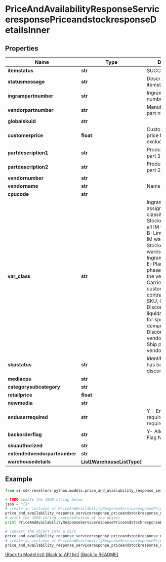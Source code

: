 # PriceAndAvailabilityResponseServiceresponsePriceandstockresponseDetailsInner


## Properties

Name | Type | Description | Notes
------------ | ------------- | ------------- | -------------
**itemstatus** | **str** | SUCCESS or FAILED | [optional] 
**statusmessage** | **str** | Description of itemstatus | [optional] 
**ingrampartnumber** | **str** | Ingram Micro part number | [optional] 
**vendorpartnumber** | **str** | Manufacturer/Vendor part number | [optional] 
**globalskuid** | **str** |  | [optional] 
**customerprice** | **float** | Customer specific price for the product, excluding taxes | [optional] 
**partdescription1** | **str** | Product description part 1 | [optional] 
**partdescription2** | **str** | Product description part 2 | [optional] 
**vendornumber** | **str** |  | [optional] 
**vendorname** | **str** | Name of the vendor | [optional] 
**cpucode** | **str** |  | [optional] 
**var_class** | **str** | Ingram Micro assigned product classification -  A-Stocked product in all IM warehouses, B-Limited stock in IM warehouses, C-Stocked in fewer wareshouses, D-Ingram discontinued, E-Planned to be phased out as per the vendor, F-Carried for specific customer as per the contract, N-New SKU, O-Discontinued to be liquidated, S-Order for specialized demand, V-Discontinued by vendor, X-Direct Ship products from vendor | [optional] 
**skustatus** | **str** | Identifies if the SKU has been discontinued. | [optional] 
**mediacpu** | **str** |  | [optional] 
**categorysubcategory** | **str** |  | [optional] 
**retailprice** | **float** |  | [optional] 
**newmedia** | **str** |  | [optional] 
**enduserrequired** | **str** | Y - End user required N - Not required End user | [optional] 
**backorderflag** | **str** | Y- Allow Backorder Flag N- Not allowed | [optional] 
**skuauthorized** | **str** |  | [optional] 
**extendedvendorpartnumber** | **str** |  | [optional] 
**warehousedetails** | [**List[WarehouseListType]**](WarehouseListType.md) |  | [optional] 

## Example

```python
from xi-sdk-resellers-python.models.price_and_availability_response_serviceresponse_priceandstockresponse_details_inner import PriceAndAvailabilityResponseServiceresponsePriceandstockresponseDetailsInner

# TODO update the JSON string below
json = "{}"
# create an instance of PriceAndAvailabilityResponseServiceresponsePriceandstockresponseDetailsInner from a JSON string
price_and_availability_response_serviceresponse_priceandstockresponse_details_inner_instance = PriceAndAvailabilityResponseServiceresponsePriceandstockresponseDetailsInner.from_json(json)
# print the JSON string representation of the object
print PriceAndAvailabilityResponseServiceresponsePriceandstockresponseDetailsInner.to_json()

# convert the object into a dict
price_and_availability_response_serviceresponse_priceandstockresponse_details_inner_dict = price_and_availability_response_serviceresponse_priceandstockresponse_details_inner_instance.to_dict()
# create an instance of PriceAndAvailabilityResponseServiceresponsePriceandstockresponseDetailsInner from a dict
price_and_availability_response_serviceresponse_priceandstockresponse_details_inner_form_dict = price_and_availability_response_serviceresponse_priceandstockresponse_details_inner.from_dict(price_and_availability_response_serviceresponse_priceandstockresponse_details_inner_dict)
```
[[Back to Model list]](../README.md#documentation-for-models) [[Back to API list]](../README.md#documentation-for-api-endpoints) [[Back to README]](../README.md)


